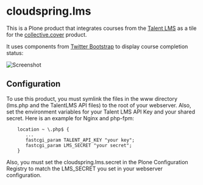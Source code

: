 cloudspring.lms
===============

This is a Plone product that integrates courses from the [Talent
LMS](http://talentlms.com) as a tile for the
[collective.cover](https://github.com/collective/collective.cover) product. 

It uses components from [Twitter Bootstrap](http://getbootstrap.com/components/) to display course completion status:

![Screenshot](https://raw.github.com/a-pasquale/cloudspring.lms/master/screenshot.png)

Configuration
-------------

To use this product, you must symlink the files in the www directory (lms.php
and the TalentLMS API files) to the root of your webserver.  Also, set the
environment variables for your Talent LMS API Key and your shared secret.  Here
is an example for Nginx and php-fpm:

```
    location ~ \.php$ {
       ...
       fastcgi_param TALENT_API_KEY "your key";
       fastcgi_param LMS_SECRET "your secret";
    }
```

Also, you must set the cloudspring.lms.secret in the Plone Configuration Registry to match the LMS_SECRET you set in your webserver configuration. 
